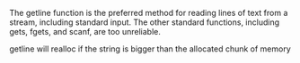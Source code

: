 
The getline function is the preferred method for reading lines of text from a stream, including standard input. The other standard functions, including gets, fgets, and scanf, are too unreliable.

getline will realloc if the string is bigger than the allocated chunk of memory
